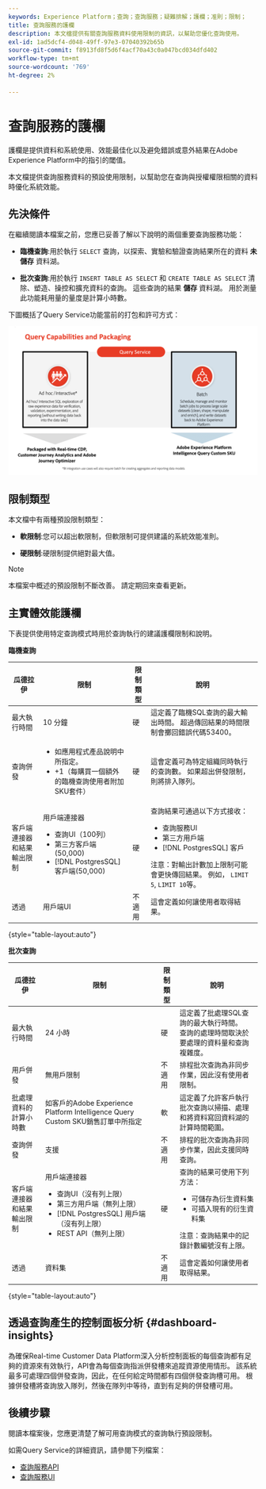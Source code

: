 ```yaml
---
keywords: Experience Platform；查詢；查詢服務；疑難排解；護欄；准則；限制；
title: 查詢服務的護欄
description: 本文檔提供有關查詢服務資料使用限制的資訊，以幫助您優化查詢使用。
exl-id: 1ad5dcf4-d048-49ff-97e3-07040392b65b
source-git-commit: f8913fd8f5d6f4acf70a43c0a047bcd034dfd402
workflow-type: tm+mt
source-wordcount: '769'
ht-degree: 2%

---
```


# 查詢服務的護欄

護欄是提供資料和系統使用、效能最佳化以及避免錯誤或意外結果在Adobe Experience Platform中的指引的閾值。

本文檔提供查詢服務資料的預設使用限制，以幫助您在查詢與授權權限相關的資料時優化系統效能。

## 先決條件

在繼續閱讀本檔案之前，您應已妥善了解以下說明的兩個重要查詢服務功能：

* **臨機查詢**:用於執行 `SELECT` 查詢，以探索、實驗和驗證查詢結果所在的資料 **未儲存** 資料湖。

* **批次查詢**:用於執行 `INSERT TABLE AS SELECT` 和 `CREATE TABLE AS SELECT` 清除、塑造、操控和擴充資料的查詢。 這些查詢的結果 **儲存** 資料湖。 用於測量此功能耗用量的量度是計算小時數。

下圖概括了Query Service功能當前的打包和許可方式：

![說明與授權相關的Query Service功能的分發和封裝的圖表。](./images/guardrails/query-capabilities.png)

## 限制類型

本文檔中有兩種預設限制類型：

* **軟限制**:您可以超出軟限制，但軟限制可提供建議的系統效能准則。

* **硬限制**:硬限制提供絕對最大值。

>[!NOTE]
>
>本檔案中概述的預設限制不斷改善。 請定期回來查看更新。

## 主實體效能護欄

下表提供使用特定查詢模式時用於查詢執行的建議護欄限制和說明。

**臨機查詢**

| **瓜德拉伊** | **限制** | **限制類型** | **說明** |
|---|---|---|---|
| 最大執行時間 | 10 分鐘 | 硬 | 這定義了臨機SQL查詢的最大輸出時間。 超過傳回結果的時間限制會擲回錯誤代碼53400。 |
| 查詢併發 | <ul><li>如應用程式產品說明中所指定。</li><li>+1（每購買一個額外的臨機查詢使用者附加SKU套件）</li></ul> | 硬 | 這會定義可為特定組織同時執行的查詢數。 如果超出併發限制，則將排入隊列。 |
| 客戶端連接器和結果輸出限制 | 用戶端連接器<ul><li>查詢UI（100列）</li><li>第三方客戶端(50,000)</li><li>[!DNL PostgresSQL] 客戶端(50,000)</li></ul> | 硬 | 查詢結果可通過以下方式接收：<ul><li>查詢服務UI</li><li>第三方用戶端</li><li>[!DNL PostgresSQL] 客戶</li></ul>注意：對輸出計數加上限制可能會更快傳回結果。 例如， `LIMIT 5`, `LIMIT 10`等。 |
| 透過 | 用戶端UI | 不適用 | 這會定義如何讓使用者取得結果。 |

{style=&quot;table-layout:auto&quot;}

**批次查詢**

| **瓜德拉伊** | **限制** | **限制類型** | **說明** |
|---|---|---|---|
| 最大執行時間 | 24 小時 | 硬 | 這定義了批處理SQL查詢的最大執行時間。<br>查詢的處理時間取決於要處理的資料量和查詢複雜度。 |
| 用戶併發 | 無用戶限制 | 不適用 | 排程批次查詢為非同步作業，因此沒有使用者限制。 |
| 批處理資料的計算小時數 | 如客戶的Adobe Experience Platform Intelligence Query Custom SKU銷售訂單中所指定 | 軟 | 這定義了允許客戶執行批次查詢以掃描、處理和將資料寫回資料湖的計算時間範圍。 |
| 查詢併發 | 支援 | 不適用 | 排程的批次查詢為非同步作業，因此支援同時查詢。 |
| 客戶端連接器和結果輸出限制 | 用戶端連接器<ul><li>查詢UI（沒有列上限）</li><li>第三方用戶端（無列上限）</li><li>[!DNL PostgresSQL] 用戶端（沒有列上限）</li><li>REST API（無列上限）</li></ul> | 硬 | 查詢的結果可使用下列方法：<ul><li>可儲存為衍生資料集</li><li>可插入現有的衍生資料集</li></ul>注意：查詢結果中的記錄計數編號沒有上限。 |
| 透過 | 資料集 | 不適用 | 這會定義如何讓使用者取得結果。 |

{style=&quot;table-layout:auto&quot;}

## 透過查詢產生的控制面板分析 {#dashboard-insights}

為確保Real-time Customer Data Platform深入分析控制面板的每個查詢都有足夠的資源來有效執行，API會為每個查詢指派併發槽來追蹤資源使用情形。 該系統最多可處理四個併發查詢，因此，在任何給定時間都有四個併發查詢槽可用。 根據併發槽將查詢放入隊列，然後在隊列中等待，直到有足夠的併發槽可用。

## 後續步驟

閱讀本檔案後，您應更清楚了解可用查詢模式的查詢執行預設限制。

如需Query Service的詳細資訊，請參閱下列檔案：

* [查詢服務API](./api/getting-started.md)
* [查詢服務UI](./ui/overview.md)
